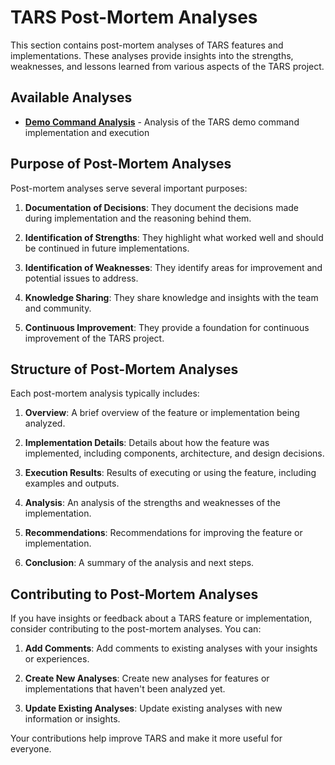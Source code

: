 # TARS Post-Mortem Analyses

This section contains post-mortem analyses of TARS features and implementations. These analyses provide insights into the strengths, weaknesses, and lessons learned from various aspects of the TARS project.

## Available Analyses

- [**Demo Command Analysis**](demo-analysis.md) - Analysis of the TARS demo command implementation and execution

## Purpose of Post-Mortem Analyses

Post-mortem analyses serve several important purposes:

1. **Documentation of Decisions**: They document the decisions made during implementation and the reasoning behind them.

2. **Identification of Strengths**: They highlight what worked well and should be continued in future implementations.

3. **Identification of Weaknesses**: They identify areas for improvement and potential issues to address.

4. **Knowledge Sharing**: They share knowledge and insights with the team and community.

5. **Continuous Improvement**: They provide a foundation for continuous improvement of the TARS project.

## Structure of Post-Mortem Analyses

Each post-mortem analysis typically includes:

1. **Overview**: A brief overview of the feature or implementation being analyzed.

2. **Implementation Details**: Details about how the feature was implemented, including components, architecture, and design decisions.

3. **Execution Results**: Results of executing or using the feature, including examples and outputs.

4. **Analysis**: An analysis of the strengths and weaknesses of the implementation.

5. **Recommendations**: Recommendations for improving the feature or implementation.

6. **Conclusion**: A summary of the analysis and next steps.

## Contributing to Post-Mortem Analyses

If you have insights or feedback about a TARS feature or implementation, consider contributing to the post-mortem analyses. You can:

1. **Add Comments**: Add comments to existing analyses with your insights or experiences.

2. **Create New Analyses**: Create new analyses for features or implementations that haven't been analyzed yet.

3. **Update Existing Analyses**: Update existing analyses with new information or insights.

Your contributions help improve TARS and make it more useful for everyone.

